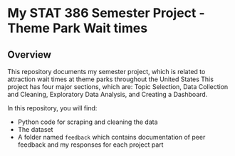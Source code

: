 # My STAT 386 Semester Project - Theme Park Wait times

## Overview
This repository documents my semester project, which is related to attraction wait times at theme parks throughout the United States This project has four major sections, which are: Topic Selection, Data Collection and Cleaning, Exploratory Data Analysis, and Creating a Dashboard.

In this repository, you will find:  
* Python code for scraping and cleaning the data
* The dataset
* A folder named `feedback` which contains documentation of peer feedback and my responses for each project part
